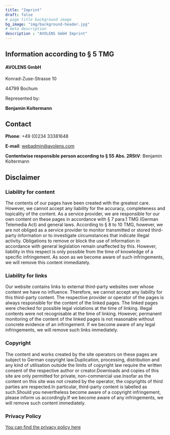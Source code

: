 ```yaml
---
title: "Imprint"
draft: false
# page title background image
bg_image: "img/background-header.jpg"
# meta description
description : "AVOLENS GmbH Imprint"
---
```


## Information according to § 5 TMG

#### AVOLENS GmbH

Konrad-Zuse-Strasse 10

44799 Bochum

Represented by:

**Benjamin Koltermann**

## Contact

**Phone**: +49 (0)234 33381648

**E-mail**: webadmin@avolens.com

**Contentwise responsible person according to § 55 Abs. 2RStV**: Benjamin Koltermann

## Disclaimer

### Liability for content

The contents of our pages have been created with the greatest care. However, we cannot accept any liability for the accuracy, completeness and topicality of the content. As a service provider, we are responsible for our own content on these pages in accordance with § 7 para.1 TMG (German Telemedia Act) and general laws. According to § 8 to 10 TMG, however, we are not obliged as a service provider to monitor transmitted or stored third-party information or to investigate circumstances that indicate illegal activity. Obligations to remove or block the use of information in accordance with general legislation remain unaffected by this. However, liability in this respect is only possible from the time of knowledge of a specific infringement. As soon as we become aware of such infringements, we will remove this content immediately.

### Liability for links

Our website contains links to external third-party websites over whose content we have no influence. Therefore, we cannot accept any liability for this third-party content. The respective provider or operator of the pages is always responsible for the content of the linked pages. The linked pages were checked for possible legal violations at the time of linking. Illegal contents were not recognisable at the time of linking. However, permanent monitoring of the content of the linked pages is not reasonable without concrete evidence of an infringement. If we become aware of any legal infringements, we will remove such links immediately.

### Copyright

The content and works created by the site operators on these pages are subject to German copyright law.Duplication, processing, distribution and any kind of utilisation outside the limits of copyright law require the written consent of the respective author or creator.Downloads and copies of this site are only permitted for private, non-commercial use.Insofar as the content on this site was not created by the operator, the copyrights of third parties are respected.In particular, third-party content is labelled as such.Should you nevertheless become aware of a copyright infringement, please inform us accordingly.If we become aware of any infringements, we will remove such content immediately.

### Privacy Policy

[You can find the privacy policy here](/privacy-policy)
